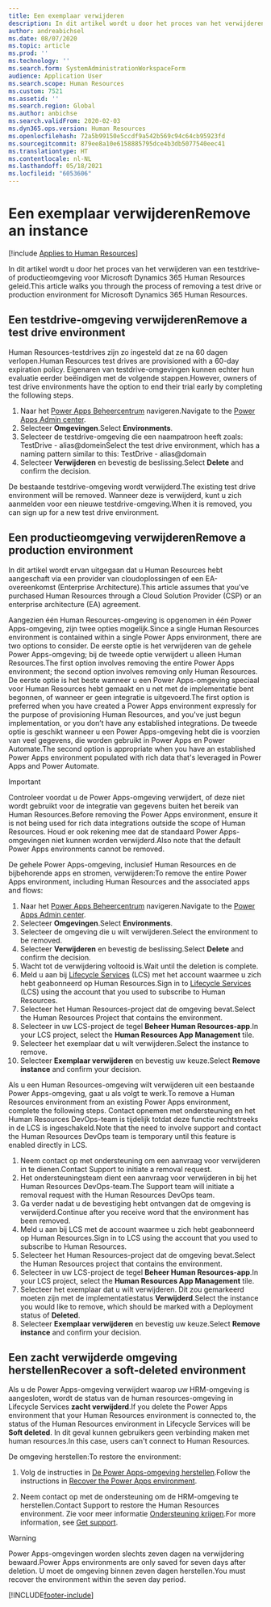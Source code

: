 ```yaml
---
title: Een exemplaar verwijderen
description: In dit artikel wordt u door het proces van het verwijderen van een testdrive- of productieomgeving voor Microsoft Dynamics 365 Human Resources geleid.
author: andreabichsel
ms.date: 08/07/2020
ms.topic: article
ms.prod: ''
ms.technology: ''
ms.search.form: SystemAdministrationWorkspaceForm
audience: Application User
ms.search.scope: Human Resources
ms.custom: 7521
ms.assetid: ''
ms.search.region: Global
ms.author: anbichse
ms.search.validFrom: 2020-02-03
ms.dyn365.ops.version: Human Resources
ms.openlocfilehash: 72a5b99150e5ccdf9a542b569c94c64cb95923fd
ms.sourcegitcommit: 879ee8a10e6158885795dce4b3db5077540eec41
ms.translationtype: HT
ms.contentlocale: nl-NL
ms.lasthandoff: 05/18/2021
ms.locfileid: "6053606"
---
```

# <a name="remove-an-instance"></a><span data-ttu-id="dca4f-103">Een exemplaar verwijderen</span><span class="sxs-lookup"><span data-stu-id="dca4f-103">Remove an instance</span></span>

[!include [Applies to Human Resources](../includes/applies-to-hr.md)]

<span data-ttu-id="dca4f-104">In dit artikel wordt u door het proces van het verwijderen van een testdrive- of productieomgeving voor Microsoft Dynamics 365 Human Resources geleid.</span><span class="sxs-lookup"><span data-stu-id="dca4f-104">This article walks you through the process of removing a test drive or production environment for Microsoft Dynamics 365 Human Resources.</span></span>

## <a name="remove-a-test-drive-environment"></a><span data-ttu-id="dca4f-105">Een testdrive-omgeving verwijderen</span><span class="sxs-lookup"><span data-stu-id="dca4f-105">Remove a test drive environment</span></span>

<span data-ttu-id="dca4f-106">Human Resources-testdrives zijn zo ingesteld dat ze na 60 dagen verlopen.</span><span class="sxs-lookup"><span data-stu-id="dca4f-106">Human Resources test drives are provisioned with a 60-day expiration policy.</span></span> <span data-ttu-id="dca4f-107">Eigenaren van testdrive-omgevingen kunnen echter hun evaluatie eerder beëindigen met de volgende stappen.</span><span class="sxs-lookup"><span data-stu-id="dca4f-107">However, owners of test drive environments have the option to end their trial early by completing the following steps.</span></span> 

1. <span data-ttu-id="dca4f-108">Naar het [Power Apps Beheercentrum](https://admin.businessplatform.microsoft.com/) navigeren.</span><span class="sxs-lookup"><span data-stu-id="dca4f-108">Navigate to the [Power Apps Admin center](https://admin.businessplatform.microsoft.com/).</span></span>
2. <span data-ttu-id="dca4f-109">Selecteer **Omgevingen**.</span><span class="sxs-lookup"><span data-stu-id="dca4f-109">Select **Environments**.</span></span>
3. <span data-ttu-id="dca4f-110">Selecteer de testdrive-omgeving die een naampatroon heeft zoals: TestDrive - alias@domein</span><span class="sxs-lookup"><span data-stu-id="dca4f-110">Select the test drive environment, which has a naming pattern similar to this: TestDrive - alias@domain</span></span>
4. <span data-ttu-id="dca4f-111">Selecteer **Verwijderen** en bevestig de beslissing.</span><span class="sxs-lookup"><span data-stu-id="dca4f-111">Select **Delete** and confirm the decision.</span></span> 

<span data-ttu-id="dca4f-112">De bestaande testdrive-omgeving wordt verwijderd.</span><span class="sxs-lookup"><span data-stu-id="dca4f-112">The existing test drive environment will be removed.</span></span> <span data-ttu-id="dca4f-113">Wanneer deze is verwijderd, kunt u zich aanmelden voor een nieuwe testdrive-omgeving.</span><span class="sxs-lookup"><span data-stu-id="dca4f-113">When it is removed, you can sign up for a new test drive environment.</span></span> 

## <a name="remove-a-production-environment"></a><span data-ttu-id="dca4f-114">Een productieomgeving verwijderen</span><span class="sxs-lookup"><span data-stu-id="dca4f-114">Remove a production environment</span></span>

<span data-ttu-id="dca4f-115">In dit artikel wordt ervan uitgegaan dat u Human Resources hebt aangeschaft via een provider van cloudoplossingen of een EA-overeenkomst (Enterprise Architecture).</span><span class="sxs-lookup"><span data-stu-id="dca4f-115">This article assumes that you've purchased Human Resources through a Cloud Solution Provider (CSP) or an enterprise architecture (EA) agreement.</span></span> 

<span data-ttu-id="dca4f-116">Aangezien één Human Resources-omgeving is opgenomen in één Power Apps-omgeving, zijn twee opties mogelijk.</span><span class="sxs-lookup"><span data-stu-id="dca4f-116">Since a single Human Resources environment is contained within a single Power Apps environment, there are two options to consider.</span></span> <span data-ttu-id="dca4f-117">De eerste optie is het verwijderen van de gehele Power Apps-omgeving; bij de tweede optie verwijdert u alleen Human Resources.</span><span class="sxs-lookup"><span data-stu-id="dca4f-117">The first option involves removing the entire Power Apps environment; the second option involves removing only Human Resources.</span></span> <span data-ttu-id="dca4f-118">De eerste optie is het beste wanneer u een Power Apps-omgeving speciaal voor Human Resources hebt gemaakt en u net met de implementatie bent begonnen, of wanneer er geen integratie is uitgevoerd.</span><span class="sxs-lookup"><span data-stu-id="dca4f-118">The first option is preferred when you have created a Power Apps environment expressly for the purpose of provisioning Human Resources, and you've just begun implementation, or you don’t have any established integrations.</span></span> <span data-ttu-id="dca4f-119">De tweede optie is geschikt wanneer u een Power Apps-omgeving hebt die is voorzien van veel gegevens, die worden gebruikt in Power Apps en Power Automate.</span><span class="sxs-lookup"><span data-stu-id="dca4f-119">The second option is appropriate when you have an established Power Apps environment populated with rich data that's leveraged in Power Apps and Power Automate.</span></span>

> [!Important]
> <span data-ttu-id="dca4f-120">Controleer voordat u de Power Apps-omgeving verwijdert, of deze niet wordt gebruikt voor de integratie van gegevens buiten het bereik van Human Resources.</span><span class="sxs-lookup"><span data-stu-id="dca4f-120">Before removing the Power Apps environment, ensure it is not being used for rich data integrations outside the scope of Human Resources.</span></span> <span data-ttu-id="dca4f-121">Houd er ook rekening mee dat de standaard Power Apps-omgevingen niet kunnen worden verwijderd.</span><span class="sxs-lookup"><span data-stu-id="dca4f-121">Also note that the default Power Apps environments cannot be removed.</span></span> 

<span data-ttu-id="dca4f-122">De gehele Power Apps-omgeving, inclusief Human Resources en de bijbehorende apps en stromen, verwijderen:</span><span class="sxs-lookup"><span data-stu-id="dca4f-122">To remove the entire Power Apps environment, including Human Resources and the associated apps and flows:</span></span>

1. <span data-ttu-id="dca4f-123">Naar het [Power Apps Beheercentrum](https://admin.businessplatform.microsoft.com/) navigeren.</span><span class="sxs-lookup"><span data-stu-id="dca4f-123">Navigate to the [Power Apps Admin center](https://admin.businessplatform.microsoft.com/).</span></span>
2. <span data-ttu-id="dca4f-124">Selecteer **Omgevingen**.</span><span class="sxs-lookup"><span data-stu-id="dca4f-124">Select **Environments**.</span></span>
3. <span data-ttu-id="dca4f-125">Selecteer de omgeving die u wilt verwijderen.</span><span class="sxs-lookup"><span data-stu-id="dca4f-125">Select the environment to be removed.</span></span>
4. <span data-ttu-id="dca4f-126">Selecteer **Verwijderen** en bevestig de beslissing.</span><span class="sxs-lookup"><span data-stu-id="dca4f-126">Select **Delete** and confirm the decision.</span></span> 
5. <span data-ttu-id="dca4f-127">Wacht tot de verwijdering voltooid is.</span><span class="sxs-lookup"><span data-stu-id="dca4f-127">Wait until the deletion is complete.</span></span>
6. <span data-ttu-id="dca4f-128">Meld u aan bij [Lifecycle Services](https://lcs.dynamics.com/Logon/Index) (LCS) met het account waarmee u zich hebt geabonneerd op Human Resources.</span><span class="sxs-lookup"><span data-stu-id="dca4f-128">Sign in to [Lifecycle Services](https://lcs.dynamics.com/Logon/Index) (LCS) using the account that you used to subscribe to Human Resources.</span></span> 
7. <span data-ttu-id="dca4f-129">Selecteer het Human Resources-project dat de omgeving bevat.</span><span class="sxs-lookup"><span data-stu-id="dca4f-129">Select the Human Resources Project that contains the environment.</span></span> 
8. <span data-ttu-id="dca4f-130">Selecteer in uw LCS-project de tegel **Beheer Human Resources-app**.</span><span class="sxs-lookup"><span data-stu-id="dca4f-130">In your LCS project, select the **Human Resources App Management** tile.</span></span> 
9. <span data-ttu-id="dca4f-131">Selecteer het exemplaar dat u wilt verwijderen.</span><span class="sxs-lookup"><span data-stu-id="dca4f-131">Select the instance to remove.</span></span> 
10. <span data-ttu-id="dca4f-132">Selecteer **Exemplaar verwijderen** en bevestig uw keuze.</span><span class="sxs-lookup"><span data-stu-id="dca4f-132">Select **Remove instance** and confirm your decision.</span></span>  

<span data-ttu-id="dca4f-133">Als u een Human Resources-omgeving wilt verwijderen uit een bestaande Power Apps-omgeving, gaat u als volgt te werk.</span><span class="sxs-lookup"><span data-stu-id="dca4f-133">To remove a Human Resources environment from an existing Power Apps environment, complete the following steps.</span></span> <span data-ttu-id="dca4f-134">Contact opnemen met ondersteuning en het Human Resources DevOps-team is tijdelijk totdat deze functie rechtstreeks in de LCS is ingeschakeld.</span><span class="sxs-lookup"><span data-stu-id="dca4f-134">Note that the need to involve support and contact the Human Resources DevOps team is temporary until this feature is enabled directly in LCS.</span></span>

1. <span data-ttu-id="dca4f-135">Neem contact op met ondersteuning om een aanvraag voor verwijderen in te dienen.</span><span class="sxs-lookup"><span data-stu-id="dca4f-135">Contact Support to initiate a removal request.</span></span>
2. <span data-ttu-id="dca4f-136">Het ondersteuningsteam dient een aanvraag voor verwijderen in bij het Human Resources DevOps-team.</span><span class="sxs-lookup"><span data-stu-id="dca4f-136">The Support team will initiate a removal request with the Human Resources DevOps team.</span></span> 
3. <span data-ttu-id="dca4f-137">Ga verder nadat u de bevestiging hebt ontvangen dat de omgeving is verwijderd.</span><span class="sxs-lookup"><span data-stu-id="dca4f-137">Continue after you receive word that the environment has been removed.</span></span>
4. <span data-ttu-id="dca4f-138">Meld u aan bij LCS met de account waarmee u zich hebt geabonneerd op Human Resources.</span><span class="sxs-lookup"><span data-stu-id="dca4f-138">Sign in to LCS using the account that you used to subscribe to Human Resources.</span></span> 
5. <span data-ttu-id="dca4f-139">Selecteer het Human Resources-project dat de omgeving bevat.</span><span class="sxs-lookup"><span data-stu-id="dca4f-139">Select the Human Resources project that contains the environment.</span></span> 
6. <span data-ttu-id="dca4f-140">Selecteer in uw LCS-project de tegel **Beheer Human Resources-app**.</span><span class="sxs-lookup"><span data-stu-id="dca4f-140">In your LCS project, select the **Human Resources App Management** tile.</span></span> 
7. <span data-ttu-id="dca4f-141">Selecteer het exemplaar dat u wilt verwijderen. Dit zou gemarkeerd moeten zijn met de implementatiestatus **Verwijderd**.</span><span class="sxs-lookup"><span data-stu-id="dca4f-141">Select the instance you would like to remove, which should be marked with a Deployment status of **Deleted**.</span></span>
8. <span data-ttu-id="dca4f-142">Selecteer **Exemplaar verwijderen** en bevestig uw keuze.</span><span class="sxs-lookup"><span data-stu-id="dca4f-142">Select **Remove instance** and confirm your decision.</span></span> 

## <a name="recover-a-soft-deleted-environment"></a><span data-ttu-id="dca4f-143">Een zacht verwijderde omgeving herstellen</span><span class="sxs-lookup"><span data-stu-id="dca4f-143">Recover a soft-deleted environment</span></span>

<span data-ttu-id="dca4f-144">Als u de Power Apps-omgeving verwijdert waarop uw HRM-omgeving is aangesloten, wordt de status van de human resources-omgeving in Lifecycle Services **zacht verwijderd**.</span><span class="sxs-lookup"><span data-stu-id="dca4f-144">If you delete the Power Apps environment that your Human Resources environment is connected to, the status of the Human Resources environment in Lifecycle Services will be **Soft deleted**.</span></span> <span data-ttu-id="dca4f-145">In dit geval kunnen gebruikers geen verbinding maken met human resources.</span><span class="sxs-lookup"><span data-stu-id="dca4f-145">In this case, users can't connect to Human Resources.</span></span>

<span data-ttu-id="dca4f-146">De omgeving herstellen:</span><span class="sxs-lookup"><span data-stu-id="dca4f-146">To restore the environment:</span></span>

1. <span data-ttu-id="dca4f-147">Volg de instructies in [De Power Apps-omgeving herstellen](/power-platform/admin/recover-environment.md).</span><span class="sxs-lookup"><span data-stu-id="dca4f-147">Follow the instructions in [Recover the Power Apps environment](/power-platform/admin/recover-environment.md).</span></span>

2. <span data-ttu-id="dca4f-148">Neem contact op met de ondersteuning om de HRM-omgeving te herstellen.</span><span class="sxs-lookup"><span data-stu-id="dca4f-148">Contact Support to restore the Human Resources environment.</span></span> <span data-ttu-id="dca4f-149">Zie voor meer informatie [Ondersteuning krijgen](../fin-ops-core/dev-itpro/lifecycle-services/lcs-support.md).</span><span class="sxs-lookup"><span data-stu-id="dca4f-149">For more information, see [Get support](../fin-ops-core/dev-itpro/lifecycle-services/lcs-support.md).</span></span>

> [!Warning]
> <span data-ttu-id="dca4f-150">Power Apps-omgevingen worden slechts zeven dagen na verwijdering bewaard.</span><span class="sxs-lookup"><span data-stu-id="dca4f-150">Power Apps environments are only saved for seven days after deletion.</span></span> <span data-ttu-id="dca4f-151">U moet de omgeving binnen zeven dagen herstellen.</span><span class="sxs-lookup"><span data-stu-id="dca4f-151">You must recover the environment within the seven day period.</span></span>


[!INCLUDE[footer-include](../includes/footer-banner.md)]